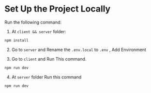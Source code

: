 # Set Up the Project Locally

Run the following command:

1. At `client && server` folder:

```sh
npm install
```

2. Go to `server` and Rename the `.env.local` to `.env` , Add Environment

3. Go to `client` and Run This command.

```sh
npm run dev
```

4. At `server` folder Run this command

```sh
npm run dev
```
